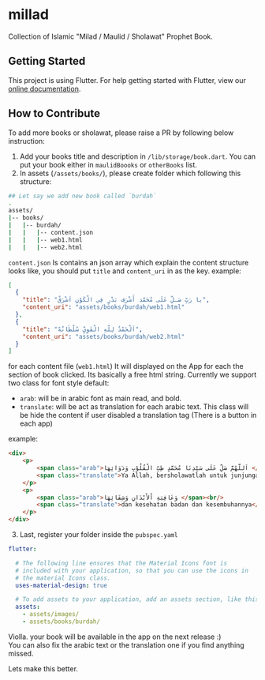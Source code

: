 # millad

Collection of Islamic "Milad / Maulid / Sholawat" Prophet Book.


## Getting Started

This project is using Flutter. For help getting started with Flutter, view our [online documentation](https://flutter.dev/docs).


## How to Contribute

To add more books or sholawat, please raise a PR by following below instruction:
1. Add your books title and description in `/lib/storage/book.dart`. You can put your book either in `maulidBoooks` or `otherBooks` list.
2. In assets (`/assets/books/`), please create folder which following this structure:
```bash 
## Let say we add new book called `burdah`
.
assets/
|-- books/
|   |-- burdah/
|   |   |-- content.json
|   |   |-- web1.html
|   |   |-- web2.html
```

`content.json` Is contains an json array which explain the content structure looks like, you should put `title` and `content_uri` in as the key. example:
```json
[
  {
    "title": "يا رَبِّ صَـلِّ عَلَى مُحَمَّد أَشْرَف بَدْرٍ فِي الْكَوْنِ اَشْرَقْ",
    "content_uri": "assets/books/burdah/web1.html"
  },
  {
    "title": "اَلْحَمْدُ لِلّهِ الْقَوِيِّ سُلْطَانُهْ",
    "content_uri": "assets/books/burdah/web2.html"
  }
]
```

for each content file (`web1.html`) It will displayed on the App for each the section of book clicked. 
Its basically a free html string. Currently we support two class for font style default:
- `arab`: will be in arabic font as main read, and bold.
- `translate`: will be act as translation for each arabic text. This class will be hide the content if user disabled a translation tag (There is a button in each app)

example:
```html
<div>
	<p>
		<span class="arab">اَللَّهُمَّ صَلِّ عَلَى سَيِّدِنَا مُحَمَّدٍ طِبِّ الْقُلُوْبِ وَدَوَائِهَا </span><br/>
		<span class="translate">Ya Allah, bersholawatlah untuk junjungan kita Muhammad penyembuh hati dan obatnya</span>
	</p>
	<p>
		<span class="arab">وَعَافِيَةِ اْلأَبْدَانِ وَشِفَائِهَا </span><br/>
		<span class="translate">dan kesehatan badan dan kesembuhannya</span>
	</p>
</div>
```
3. Last, register your folder inside the `pubspec.yaml`
```yaml
flutter:

  # The following line ensures that the Material Icons font is
  # included with your application, so that you can use the icons in
  # the material Icons class.
  uses-material-design: true

  # To add assets to your application, add an assets section, like this:
  assets:
    - assets/images/
    - assets/books/burdah/
```

Violla. your book will be available in the app on the next release :) <br/>
You can also fix the arabic text or the translation one if you find anything missed.

Lets make this better.